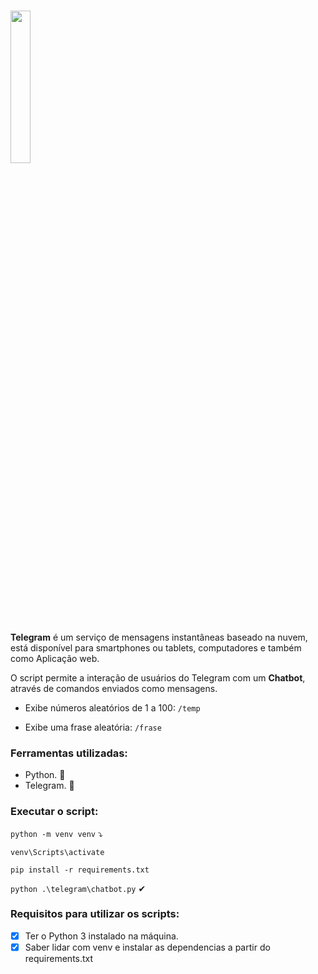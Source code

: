 <h1><img src = "https://i.imgur.com/sqPCIdP.png" width="25%"/></h1>

<strong>Telegram</strong> é um serviço de mensagens instantâneas baseado na nuvem, está disponível para smartphones ou tablets, computadores e também como Aplicação web. 

O script permite a interação de usuários do Telegram com um <strong>Chatbot</strong>, através de comandos enviados como mensagens.

- Exibe números aleatórios de 1 a 100: <code>/temp</code>

- Exibe uma frase aleatória: <code>/frase</code>

### Ferramentas utilizadas:
- Python. 🐍
- Telegram. 🛫

### Executar o script:
<code>python -m venv venv</code> ⤵

<code>venv\Scripts\activate</code>

<code>pip install -r requirements.txt</code>

<code>python .\telegram\chatbot.py</code> ✔

### Requisitos para utilizar os scripts:
- [x] Ter o Python 3 instalado na máquina.
- [x] Saber lidar com venv e instalar as dependencias a partir do requirements.txt